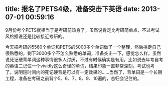 title: 报名了PETS4级，准备突击下英语
date: 2013-07-01 00:59:16
---

>  

9月份考个PETS就相当于是考研前热身了，虽然说肯定比考研简单点，不过考试风格据说还是比较接近考研的。

今天把考研的5560个单词和PETS的5000多个单词做了一个整理，然后挑走自己很熟悉的，剩下3000多个不怎么熟悉的单词，准备突击一下，感觉怎么样。虽然说死记硬背单词这种事情很多人讨厌，不过有时候确实是有用，比如说去年考自考的英语二记住一个vividly这么奇怪的单词，结果印象一直非常深刻，考试也考了。说明短时间内的死记硬背是可以有一定效果的……当然了，背单词是一个长期工程，准备在考研之前背个5、6、7、8、9、10遍的，总归会记住的。